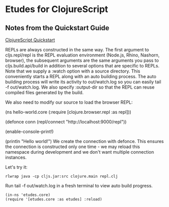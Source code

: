 # Etudes for ClojureScript

## Notes from the Quickstart Guide

[ClojureScript Quickstart](https://github.com/clojure/clojurescript/wiki/Quick-Start)

REPLs are always constructed in the same way. The first argument to cljs.repl/repl is the REPL evaluation environment (Node.js, Rhino, Nashorn, browser), the subsequent arguments are the same arguments you pass to cljs.build.api/build in addition to several options that are specific to REPLs. Note that we supply a :watch option with a source directory. This conveniently starts a REPL along with an auto building process. The auto building process will write its activity to out/watch.log so you can easily tail -f out/watch.log. We also specify :output-dir so that the REPL can reuse compiled files generated by the build.

We also need to modify our source to load the browser REPL:

(ns hello-world.core
  (:require [clojure.browser.repl :as repl]))

(defonce conn
  (repl/connect "http://localhost:9000/repl"))

(enable-console-print!)

(println "Hello world!")
We create the connection with defonce. This ensures the connection is constructed only one time - we may reload this namespace during development and we don't want multiple connection instances.

Let's try it:

```
rlwrap java -cp cljs.jar:src clojure.main repl.clj
```

Run tail -f out/watch.log in a fresh terminal to view auto build progress.

```
(in-ns 'etudes.core)
(require '[etudes.core :as etudes] :reload)
```
